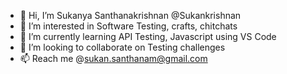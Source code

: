- 👋 Hi, I’m Sukanya Santhanakrishnan @Sukankrishnan
- 👀 I’m interested in Software Testing, crafts, chitchats
- 🌱 I’m currently learning API Testing, Javascript using VS Code
- 💞️ I’m looking to collaborate on Testing challenges
- 📫 Reach me @sukan.santhanam@gmail.com

<!---
Sukankrishnan/Sukankrishnan is a ✨ special ✨ repository because its `README.md` (this file) appears on your GitHub profile.
You can click the Preview link to take a look at your changes.
--->
